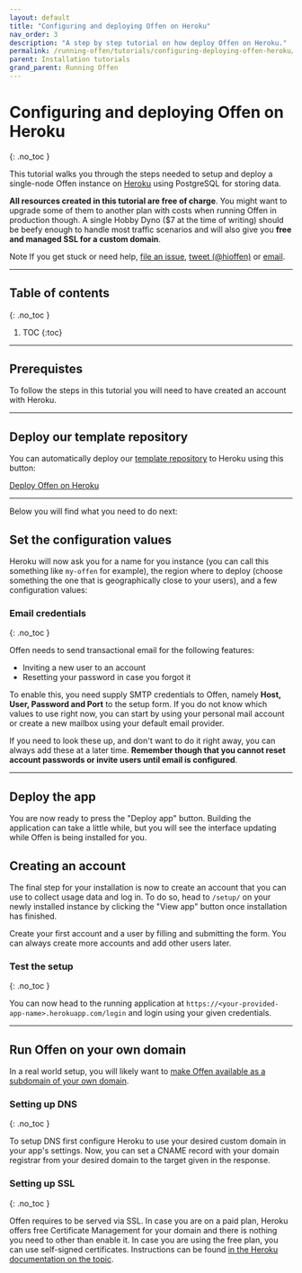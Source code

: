 ```yaml
---
layout: default
title: "Configuring and deploying Offen on Heroku"
nav_order: 3
description: "A step by step tutorial on how deploy Offen on Heroku."
permalink: /running-offen/tutorials/configuring-deploying-offen-heroku/
parent: Installation tutorials
grand_parent: Running Offen
---
```


<!--
Copyright 2020 - Offen Authors <hioffen@posteo.de>
SPDX-License-Identifier: Apache-2.0
-->

# Configuring and deploying Offen on Heroku
{: .no_toc }

This tutorial walks you through the steps needed to setup and deploy a single-node Offen instance on [Heroku][heroku] using PostgreSQL for storing data.

__All resources created in this tutorial are free of charge__. You might want to upgrade some of them to another plan with costs when running Offen in production though. A single Hobby Dyno ($7 at the time of writing) should be beefy enough to handle most traffic scenarios and will also give you __free and managed SSL for a custom domain__.

<span class="label label-green">Note</span>
If you get stuck or need help, [file an issue][gh-issues], [tweet (@hioffen)][twitter] or [email][email].

[gh-issues]: https://github.com/offen/offen/issues
[twitter]: https://twitter.com/hioffen
[email]: mailto:hioffen@posteo.de
[heroku]: https://www.heroku.com/

---

## Table of contents
{: .no_toc }

1. TOC
{:toc}

---

## Prerequistes

To follow the steps in this tutorial you will need to have created an account with Heroku.

---

## Deploy our template repository

You can automatically deploy our [template repository][template] to Heroku using this button:

<a class="btn btn-outline" target="_blank" href="https://heroku.com/deploy?template=https://github.com/offen/heroku/tree/master">Deploy Offen on Heroku</a>

[template]: https://github.com/offen/heroku

---

Below you will find what you need to do next:

## Set the configuration values

Heroku will now ask you for a name for you instance (you can call this something like `my-offen` for example), the region where to deploy (choose something the one that is geographically close to your users), and a few configuration values:

### Email credentials
{: .no_toc }

Offen needs to send transactional email for the following features:

- Inviting a new user to an account
- Resetting your password in case you forgot it

To enable this, you need supply SMTP credentials to Offen, namely __Host, User, Password and Port__ to the setup form. If you do not know which values to use right now, you can start by using your personal mail account or create a new mailbox using your default email provider.

If you need to look these up, and don't want to do it right away, you can always add these at a later time. __Remember though that you cannot reset account passwords or invite users until email is configured__.

---

## Deploy the app

You are now ready to press the "Deploy app" button. Building the application can take a little while, but you will see the interface updating while Offen is being installed for you.

## Creating an account

The final step for your installation is now to create an account that you can use to collect usage data and log in. To do so, head to `/setup/` on your newly installed instance by clicking the "View app" button once installation has finished.

Create your first account and a user by filling and submitting the form. You can always create more accounts and add other users later.

### Test the setup
{: .no_toc }

You can now head to the running application at `https://<your-provided-app-name>.herokuapp.com/login` and login using your given credentials.

---

## Run Offen on your own domain

In a real world setup, you will likely want to [make Offen available as a subdomain of your own domain][same-domain].

[same-domain]: /running-offen/installation-requirements/#usage-of-a-subdomain

### Setting up DNS
{: .no_toc }

To setup DNS first configure Heroku to use your desired custom domain in your app's settings. Now, you can set a CNAME record with your domain registrar from your desired domain to the target given in the response.

### Setting up SSL
{: .no_toc }

Offen requires to be served via SSL. In case you are on a paid plan, Heroku offers free Certificate Management for your domain and there is nothing you need to other than enable it. In case you are using the free plan, you can use self-signed certificates. Instructions can be found [in the Heroku documentation on the topic][heroku-ssl].

[heroku-ssl]: https://devcenter.heroku.com/articles/ssl
